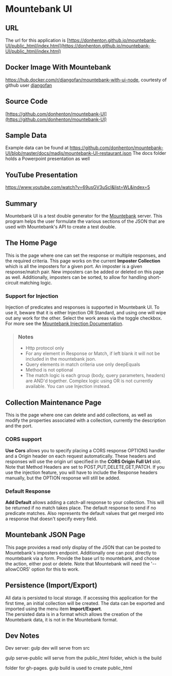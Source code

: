 # Mountebank UI

## URL
The url for this application is 
[https://donhenton.github.io/mountebank-UI/public_html/index.html](https://donhenton.github.io/mountebank-UI/public_html/index.html)

## Docker Image With Mountebank

https://hub.docker.com/r/djangofan/mountebank-with-ui-node, courtesty of github user [djangofan](https://djangofan.github.io/mountebank-with-ui-node/)

## Source Code
[https://github.com/donhenton/mountebank-UI](https://github.com/donhenton/mountebank-UI)

## Sample Data
Example data can be found at
https://github.com/donhenton/mountebank-UI/blob/master/docs/madjs/mountebank-UI-restaurant.json
The docs folder holds a Powerpoint presentation as well

## YouTube Presentation

https://www.youtube.com/watch?v=69usGV3uScI&list=WL&index=5

## Summary

Mountebank UI is a test double generator for
the  [Mountebank](http://www.mbtest.org) server. This program helps
the user formulate the various sections of the JSON that are used with 
Mountebank's API to create a test double.

## The Home Page   
This is the page where one can set the response or multiple responses, 
and the required criteria. This page works on the current **Imposter
    Collection** which is all the imposters for a given port. An imposter
is a given response/match pair. New imposters can be added or deleted
on this page as well. Additionally, imposters can be sorted, to allow for
handling short-circuit matching logic.

### Support for Injection 
Injection of predicates and responses is supported in Mountebank UI. To use
it, beware that it is either Injection OR Standard, and using one will wipe
out any work for the other. Select the work areas via the toggle checkbox.
For more see the [Mountebank Injection Documentation](href="http://www.mbtest.org/docs/api/injection").

> ### Notes 
> * Http protocol only
> * For any element in Response or Match, if left blank it will not be 
    included in the mountebank json. 
> * Query elements in match criteria use only deepEquals 
> * Method is not optional 
> * The match logic is each group (body, query parameters, headers)
>     are AND'd together. Complex logic using OR is not currently 
>     available. You can use Injection instead. 


## Collection Maintenance Page  
This is the page where one can delete and add collections, as well as
modify the properties
associated with a collection, currently the description and the port.
### CORS support
**Use Cors** allows you to specify placing a CORS response OPTIONS handler and
a Origin header on each request automatically. These headers and responses will 
use the origin url specified in the **CORS Origin Full Url** slot.
Note that Method Headers are set to POST,PUT,DELETE,GET,PATCH. If you use
the injection feature, you will have to include the Response headers manually,
but the OPTION response will still be added.

### Default Response
**Add Default** allows adding a catch-all response to your collection. This
will be returned if no match takes place. The default response to send if no 
predicate matches. Also represents the default values that get merged into 
a response that doesn't specify every field.


## Mountebank JSON Page
This page provides a read only display of the JSON that can be posted to 
Mountebank's imposters endpoint. Additionally one can post directly to
mountebank via a form. Provide the base url to mountebank, and choose the
action, either post or delete. Note that Mountebank will need the '--allowCORS'
option for this to work.

## Persistence (Import/Export)
All data is persisted to local storage. If accessing this application
for the first time, an initial collection will be created. The data can 
be exported and imported using the menu item **Import/Export**.  
The persisted data is in a format
which allows the creation of the Mountebank data, it is not in the 
Mountebank format.

## Dev Notes
Dev server: gulp dev will serve from src

gulp serve-public will serve from the public_html folder, which is the build

folder for gh-pages. gulp build is used to create public_html
